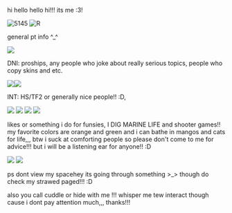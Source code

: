 hi hello hello hi!!! its me :3! 



![5145](https://github.com/lumpyhash/lumpyhash/assets/162152196/c4544cb0-4791-4b40-b6bb-d6e844335dd9) ![R](https://github.com/lumpyhash/lumpyhash/assets/162152196/8d75fa44-876c-48ff-95a9-0fa8dbe88beb)



general pt info ^_^







<img src="https://external-media.spacehey.net/media/sKDuzWsw40I_T82-e3Rg-ZPOoSvmaQblnKi7U8fSxdeU=/https://cyber.dabamos.de/88x31/newgrounds.gif"/>







DNI: proships, any people who joke about really serious topics, people who copy skins and etc.


<img src="https://external-media.spacehey.net/media/sOAa494Fol21cuIjL_-gvFzWQhg0tkU8EoKlrRU4bcfI=/https://plasticdino.neocities.org/buttons/2020SUCKS.png"/><img src="https://external-media.spacehey.net/media/sRr-fSUbGHA7SODpLVVamg61KIDeYcf-5GYBSToqq3cw=/https://64.media.tumblr.com/9095e721f9daf174834daafe7353841b/f01e93489764b673-f8/s100x200/f15977ca888a515ff3e87d810bd88f6f5c72f3b2.gif"/>

INT: HS/TF2 or generally nice people!! :D, 



<img src="https://64.media.tumblr.com/693acdb379877016a7b4b11031fbeb02/3cb3c8474c05d418-6f/s100x200/80c8f8f514b579690fbfc4710dca70f440c54620.gifv"/>

<img src="https://64.media.tumblr.com/f6cb9c3b0515b6a42c3798c5f77a7ba6/669253165f580551-f9/s100x200/c43f5014488aa7001f8b6284ff14311ea81d7891.gifv"/>

<img src="https://64.media.tumblr.com/7812062565856d65b8fdeb08ae0c490c/096ec1acf2a76b53-72/s100x200/865268efce89a07ffc03b72d3a3c93b38298e0ab.gifv"/>

<img src="https://64.media.tumblr.com/1f784aa9ab706850237c2d24c8f99959/ae68e38e391d6dae-66/s100x200/72b9521141a147822f20898275b26abe983d4cba.gifv"/>




likes or something i do for funsies, I DIG MARINE LIFE and shooter games!! my favorite colors are orange and green and i can bathe in mangos and cats for life,,, btw i suck at comforting people so please don't come to me for advice!!! but i will be a listening ear for anyone!! :D 

<img src="https://y2k.neocities.org/stamps2/__fuck______by_unicorn_gal-dbzcf9e.png"/> <img src="https://64.media.tumblr.com/789e59a1f404a9a45e53def0e3e4c812/tumblr_prpuf8ZotA1xzybrpo1_100.gifv"/>



ps dont view my spacehey its going through something >_> though do check my strawed paged!!! :D



also you call cuddle or hide with me !!! whisper me tew interact though cause i dont pay attention much,,, thanks!!! 
